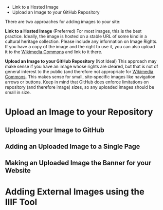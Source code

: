 * Link to a Hosted Image
* Upload an Image to your GitHub Repository

There are two approaches for adding images to your site:

**Link to a Hosted Image** (Preferred)
For most images, this is the best practice. Ideally, the image is hosted on a stable URL of some kind in a cultural heritage collection. Please include any information on Image Rights. If you have a copy of the image and the right to use it, you can also upload it to the [Wikimedia Commons](https://commons.wikimedia.org/wiki/Category:Images) and link to it there.

**Upload an Image to your GitHub Repository** (Not Ideal)
This approach may make sense if you have an image whose rights are cleared, but that is not of general interest to the public (and therefore not appropriate for [Wikimedia Commons](https://commons.wikimedia.org/wiki/Category:Images). This makes sense for small, site-specific images like navigation arrows or buttons. Keep in mind that GitHub does enforce limitations on repository (and therefore image) sizes, so any uploaded images should be small in size.

# Upload an Image to your Repository

## Uploading your Image to GitHub

## Adding an Uploaded Image to a Single Page

## Making an Uploaded Image the Banner for your Website

# Adding External Images using the IIIF Tool
